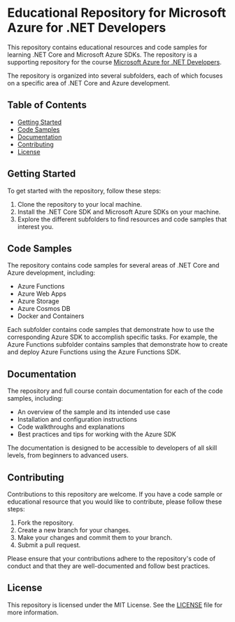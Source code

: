 # Educational Repository for Microsoft Azure for .NET Developers

This repository contains educational resources and code samples for learning .NET Core and Microsoft Azure SDKs. The repository is a supporting repository for the course [Microsoft Azure for .NET Developers](https://www.udemy.com/course/microsoft-azure-for-net-developers/?referralCode=960B6BDB555FC59CFA59).

The repository is organized into several subfolders, each of which focuses on a specific area of .NET Core and Azure development.

## Table of Contents

- [Getting Started](#getting-started)
- [Code Samples](#code-samples)
- [Documentation](#documentation)
- [Contributing](#contributing)
- [License](#license)

## Getting Started

To get started with the repository, follow these steps:

1. Clone the repository to your local machine.
2. Install the .NET Core SDK and Microsoft Azure SDKs on your machine.
3. Explore the different subfolders to find resources and code samples that interest you.

## Code Samples

The repository contains code samples for several areas of .NET Core and Azure development, including:

- Azure Functions
- Azure Web Apps
- Azure Storage
- Azure Cosmos DB
- Docker and Containers

Each subfolder contains code samples that demonstrate how to use the corresponding Azure SDK to accomplish specific tasks. For example, the Azure Functions subfolder contains samples that demonstrate how to create and deploy Azure Functions using the Azure Functions SDK.

## Documentation

The repository and full course contain documentation for each of the code samples, including:

- An overview of the sample and its intended use case
- Installation and configuration instructions
- Code walkthroughs and explanations
- Best practices and tips for working with the Azure SDK

The documentation is designed to be accessible to developers of all skill levels, from beginners to advanced users.

## Contributing

Contributions to this repository are welcome. If you have a code sample or educational resource that you would like to contribute, please follow these steps:

1. Fork the repository.
2. Create a new branch for your changes.
3. Make your changes and commit them to your branch.
4. Submit a pull request.

Please ensure that your contributions adhere to the repository's code of conduct and that they are well-documented and follow best practices.

## License

This repository is licensed under the MIT License. See the [LICENSE](LICENSE) file for more information.
